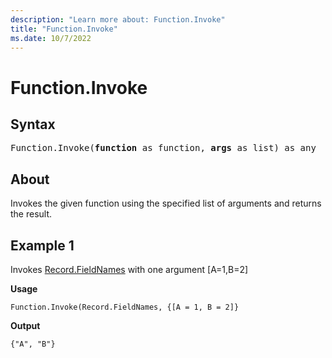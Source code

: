 ```yaml
---
description: "Learn more about: Function.Invoke"
title: "Function.Invoke"
ms.date: 10/7/2022
---
```

# Function.Invoke

## Syntax

<pre>
Function.Invoke(<b>function</b> as function, <b>args</b> as list) as any
</pre>

## About

Invokes the given function using the specified list of arguments and returns the result.

## Example 1

Invokes [Record.FieldNames](record-fieldnames.md) with one argument [A=1,B=2]

**Usage**

```powerquery-m
Function.Invoke(Record.FieldNames, {[A = 1, B = 2]}
```

**Output**

`{"A", "B"}`
